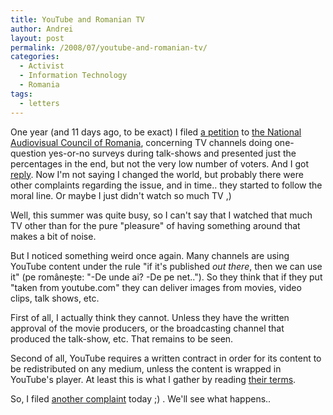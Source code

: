 ```yaml
---
title: YouTube and Romanian TV
author: Andrei
layout: post
permalink: /2008/07/youtube-and-romanian-tv/
categories:
  - Activist
  - Information Technology
  - Romania
tags:
  - letters
---
```

One year (and 11 days ago, to be exact) I filed [a petition][1] to [the National Audiovisual Council of Romania][2], concerning TV channels doing one-question yes-or-no surveys during talk-shows and presented just the percentages in the end, but not the very low number of voters. And I got [reply][3]. Now I'm not saying I changed the world, but probably there were other complaints regarding the issue, and in time.. they started to follow the moral line. Or maybe I just didn't watch so much TV ,)

Well, this summer was quite busy, so I can't say that I watched that much TV other than for the pure "pleasure" of having something around that makes a bit of noise.



But I noticed something weird once again. Many channels are using YouTube content under the rule "if it's published *out there*, then we can use it" (pe românește: "-De unde ai? -De pe net.."). So they think that if they put "taken from youtube.com" they can deliver images from movies, video clips, talk shows, etc.

First of all, I actually think they cannot. Unless they have the written approval of the movie producers, or the broadcasting channel that produced the talk-show, etc. That remains to be seen.

Second of all, YouTube requires a written contract in order for its content to be redistributed on any medium, unless the content is wrapped in YouTube's player. At least this is what I gather by reading [their terms][4].

So, I filed [another complaint][5] today ;) . We'll see what happens..

 [1]: http://blog.andreineculau.com/wp-content/uploads/2008/07/2007-july-cna.pdf
 [2]: http://www.cna.ro/-English-.html
 [3]: http://blog.andreineculau.com/wp-content/uploads/2008/07/2007-july-cna-reply.pdf
 [4]: http://www.youtube.com/t/terms
 [5]: http://blog.andreineculau.com/wp-content/uploads/2008/07/2008-july-cna.pdf